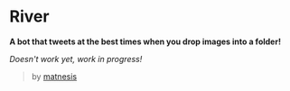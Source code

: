 # River

**A bot that tweets at the best times when you drop images into a folder!**

*Doesn't work yet, work in progress!*

> by [matnesis](http://twitter.com/matnesis)
